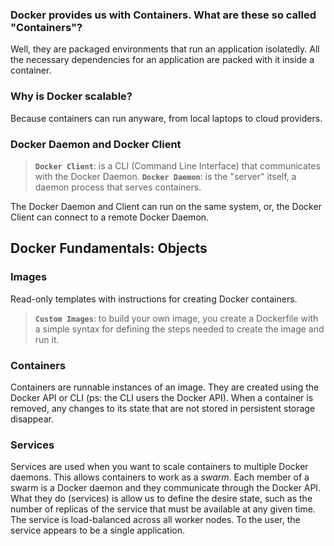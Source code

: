 ### Docker provides us with Containers. What are these so called "Containers"?

Well, they are packaged environments that run an application isolatedly. All the necessary dependencies for an application are packed with it inside a container. 

### Why is Docker scalable?
Because containers can run anyware, from local laptops to cloud providers.

### Docker Daemon and Docker Client
> **`Docker Client`**: is a CLI (Command Line Interface) that communicates with the Docker Daemon.
> **`Docker Daemon`**: is the "server" itself, a daemon process that serves containers. 

The Docker Daemon and Client can run on the same system, or, the Docker Client can connect to a remote Docker Daemon.

## Docker Fundamentals: Objects

### Images
Read-only templates with instructions for creating Docker containers.
> **`Custom Images`**: to build your own image, you create a Dockerfile with a simple syntax for defining the steps needed to create the image and run it. 

### Containers
Containers are runnable instances of an image. They are created using the Docker API or CLI (ps: the CLI users the Docker API). When a container is removed, any changes to its state that are not stored in persistent storage disappear.

### Services

Services are used when you want to scale containers to multiple Docker daemons. This allows containers to work as a *swarm*. Each member of a swarm is a Docker daemon and they communicate through the Docker API. What they do (services) is allow us to define the desire state, such as the number of replicas of the service that must be available at any given time. The service is load-balanced across all worker nodes. To the user, the service appears to be a single application.

<!--stackedit_data:
eyJoaXN0b3J5IjpbLTE4MDQxMTkwNDUsLTY2NTI3Njc0MCwtMT
c3ODU5Mjg5OF19
-->